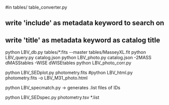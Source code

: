 #in tables/
table_converter.py
## write 'include' as metadata keyword to search on
## write 'title' as metadata keyword as catalog title

python LBV_db.py tables/*.fits --master tables/MasseyXL.fit
python LBV_query.py catalog.json
python LBV_photo.py catalog.json -2MASS dMASStables -WISE dWISEtables
python LBV_photo_corr.py

python LBV_SEDplot.py photometry.fits
#python LBV_html.py photometry.fits -o LBV_M31_photo.html

python LBV_specmatch.py
   -> generates .list files of IDs

python LBV_SEDspec.py photometry.tsv *.list
